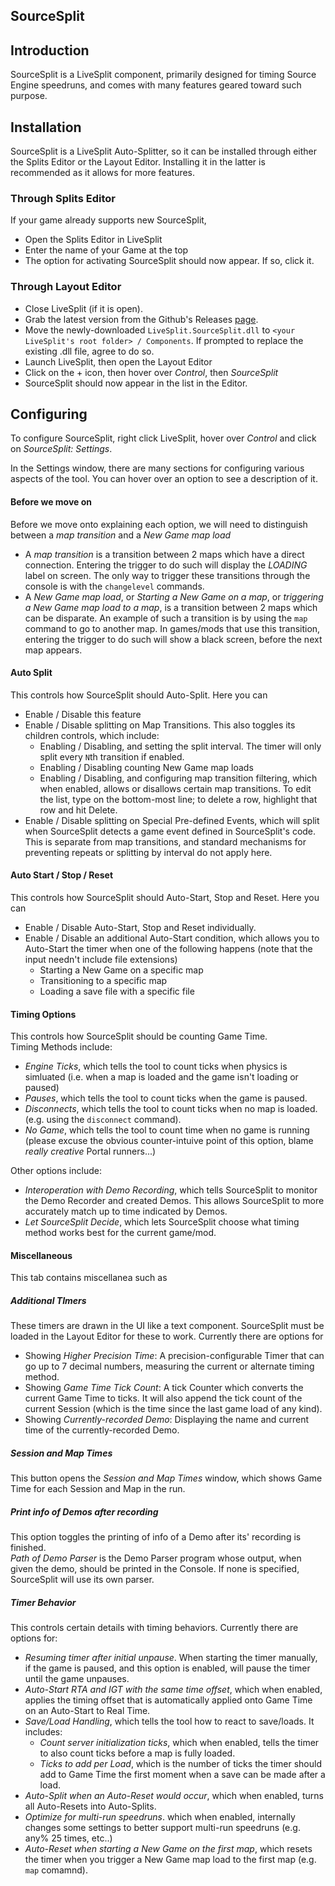 ﻿
SourceSplit
---------

## Introduction
SourceSplit is a LiveSplit component, primarily designed for timing Source Engine speedruns, and comes with many features geared toward such purpose.

## Installation
SourceSplit is a LiveSplit Auto-Splitter, so it can be installed through either the Splits Editor or the Layout Editor. Installing it in the latter is recommended as it allows for more features.

### Through Splits Editor
If your game already supports new SourceSplit,
* Open the Splits Editor in LiveSplit
* Enter the name of your Game at the top
* The option for activating SourceSplit should now appear. If so, click it.  

### Through Layout Editor
* Close LiveSplit (if it is open).
* Grab the latest version from the Github's Releases [page](https://github.com/thisis2838/SourceSplit/releases).
* Move the newly-downloaded `LiveSplit.SourceSplit.dll` to `<your LiveSplit's root folder> / Components`. If prompted to replace the existing .dll file, agree to do so.
* Launch LiveSplit, then open the Layout Editor
* Click on the + icon, then hover over *Control*, then *SourceSplit*
* SourceSplit should now appear in the list in the Editor.

## Configuring
To configure SourceSplit, right click LiveSplit, hover over *Control* and click on *SourceSplit: Settings*. 

In the Settings window, there are many sections for configuring various aspects of the tool. You can hover over an option to see a description of it.

#### Before we move on
Before we move onto explaining each option, we will need to distinguish between a *map transition* and a *New Game map load*
* A *map transition* is a transition between 2 maps which have a direct connection. Entering the trigger to do such will display the *LOADING* label on screen. The only way to trigger these transitions through the console is with the `changelevel` commands.
* A *New Game map load*, or *Starting a New Game on a map*, or *triggering a New Game map load to a map*, is a transition between 2 maps which can be disparate. An example of such a transition is by using the `map` command to go to another map. In games/mods that use this transition, entering the trigger to do such will show a black screen, before the next map appears.

#### Auto Split
This controls how SourceSplit should Auto-Split. Here you can
* Enable / Disable this feature
* Enable / Disable splitting on Map Transitions. This also toggles its children controls, which include:
    * Enabling / Disabling, and setting the split interval. The timer will only split every `N`th transition if enabled.
    * Enabling / Disabling counting New Game map loads
    * Enabling / Disabling, and configuring map transition filtering, which when enabled, allows or disallows certain map transitions. To edit the list, type on the bottom-most line; to delete a row, highlight that row and hit Delete.
* Enable / Disable splitting on Special Pre-defined Events, which will split when SourceSplit detects a game event defined in SourceSplit's code. This is separate from map transitions, and standard mechanisms for preventing repeats or splitting by interval do not apply here. 

#### Auto Start / Stop / Reset
This controls how SourceSplit should Auto-Start, Stop and Reset. Here you can
* Enable / Disable Auto-Start, Stop and Reset individually.
* Enable / Disable an additional Auto-Start condition, which allows you to Auto-Start the timer when one of the following happens (note that the input needn't include file extensions)
    * Starting a New Game on a specific map
    * Transitioning to a specific map
    * Loading a save file with a specific file   

#### Timing Options
This controls how SourceSplit should be counting Game Time.  
Timing Methods include:
* *Engine Ticks*, which tells the tool to count ticks when physics is simluated (i.e. when a map is loaded and the game isn't loading or paused)
* *Pauses*, which tells the tool to count ticks when the game is paused.
* *Disconnects*, which tells the tool to count ticks when no map is loaded. (e.g. using the `disconnect` command).
* *No Game*, which tells the tool to count time when no game is running (please excuse the obvious counter-intuive point of this option, blame *really creative* Portal runners...)  

Other options include:
* *Interoperation with Demo Recording*, which tells SourceSplit to monitor the Demo Recorder and created Demos. This allows SourceSplit to more accurately match up to time indicated by Demos.
* *Let SourceSplit Decide*, which lets SourceSplit choose what timing method works best for the current game/mod.

#### Miscellaneous
This tab contains miscellanea such as

##### Additional TImers
These timers are drawn in the UI like a text component. SourceSplit must be loaded in the Layout Editor for these to work. Currently there are options for
* Showing *Higher Precision Time*: A precision-configurable Timer that can go up to 7 decimal numbers, measuring the current or alternate timing method.
* Showing *Game Time Tick Count*: A tick Counter which converts the current Game Time to ticks.  It will also append the tick count of the current Session (which is the time since the last game load of any kind).
* Showing *Currently-recorded Demo*: Displaying the name and current time of the currently-recorded Demo.

##### Session and Map Times
This button opens the *Session and Map Times* window, which shows Game Time for each Session and Map in the run.

##### Print info of Demos after recording
This option toggles the printing of info of a Demo after its' recording is finished.  
*Path of Demo Parser* is the Demo Parser program whose output, when given the demo, should be printed in the Console. If none is specified, SourceSplit will use its own parser.

##### Timer Behavior
This controls certain details with timing behaviors. Currently there are options for:
* *Resuming timer after initial unpause*. When starting the timer manually, if the game is paused, and this option is enabled, will pause the timer until the game unpauses.
* *Auto-Start RTA and IGT with the same time offset*, which when enabled, applies the timing offset that is automatically applied onto Game Time on an Auto-Start to Real Time.  
* *Save/Load Handling*, which tells the tool how to react to save/loads. It includes:
    * *Count server initialization ticks*, which when enabled, tells the timer to also count ticks before a map is fully loaded.
    * *Ticks to add per Load*, which is the number of ticks the timer should add to Game Time the first moment when a save can be made after a load.  
* *Auto-Split when an Auto-Reset would occur*, which when enabled, turns all Auto-Resets into Auto-Splits.
* *Optimize for multi-run speedruns*. which when enabled, internally changes some settings to better support multi-run speedruns (e.g. any% 25 times, etc..)  
* *Auto-Reset when starting a New Game on the first map*, which resets the timer when you trigger a New Game map load to the first map (e.g. `map` comamnd).


